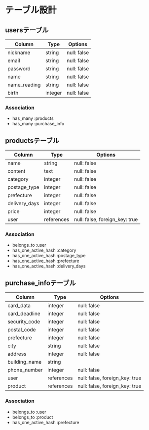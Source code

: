 # テーブル設計

## usersテーブル

| Column       | Type    | Options     |
| ------------ | ------- | ----------- |
| nickname     | string  | null: false |   
| email        | string  | null: false |  
| password     | string  | null: false | 
| name         | string  | null: false | 
| name_reading | string  | null: false | 
| birth        | integer | null: false | 

### Association

- has_many :products
- has_many :purchase_info

## productsテーブル

| Column        | Type       | Options                        |
| ------------- | ---------- | ------------------------------ | 
| name          | string     | null: false                    |
| content       | text       | null: false                    |
| category      | integer    | null: false                    |
| postage_type  | integer    | null: false                    |
| prefecture    | integer    | null: false                    |
| delivery_days | integer    | null: false                    |
| price         | integer    | null: false                    |
| user          | references | null: false, foreign_key: true |

### Association

- belongs_to :user
- has_one_active_hash :category
- has_one_active_hash :postage_type
- has_one_active_hash :prefecture
- has_one_active_hash :delivery_days

## purchase_infoテーブル

| Column        | Type       | Options                        |
| ------------- | ---------- | ------------------------------ |
| card_data     | integer    | null: false                    |
| card_deadline | integer    | null: false                    |
| security_code | integer    | null: false                    |
| postal_code   | integer    | null: false                    |
| prefecture    | integer    | null: false                    |
| city          | string     | null: false                    |
| address       | integer    | null: false                    |
| building_name | string     |                                |
| phone_number  | integer    | null: false                    |
| user          | references | null: false, foreign_key: true |
| product       | references | null: false, foreign_key: true |


### Association

- belongs_to :user
- belongs_to :product
- has_one_active_hash :prefecture